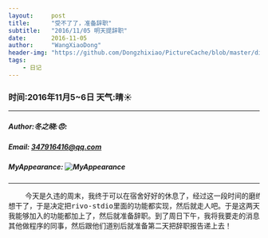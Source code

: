 ```yaml
---
layout:     post
title:      "受不了了，准备辞职"
subtitle:   "2016/11/05 明天提辞职"
date:       2016-11-05
author:     "WangXiaoDong"
header-img: "https://github.com/Dongzhixiao/PictureCache/blob/master/diaryPic/20161105.jpg?raw=true"
tags:
    - 日记
---
```



### 时间:2016年11月5~6日 天气:晴:sunny:
-----
#####   Author:冬之晓::angry::
#####   Email: 347916416@qq.com
#####   MyAppearance: ![MyAppearance](../MyPicture.JPG "我的头像")
----------

<pre>
    今天是久违的周末，我终于可以在宿舍好好的休息了，经过这一段时间的磨练，感觉不
想干了，于是决定把rivo-stdio里面的功能都实现，然后就走人吧。于是这两天就在宿舍把
我能够加入的功能都加上了，然后就准备辞职。到了周日下午，我将我要走的消息告诉了
其他做程序的同事，然后跟他们道别后就准备第二天把辞职报告递上去！
</pre>